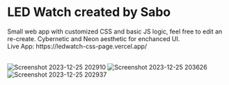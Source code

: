 <h1>LED Watch created by Sabo</h1>
Small web app with customized CSS and basic JS logic, feel free to edit an re-create. Cybernetic and Neon aesthetic for enchanced UI.
<br>
Live App: https://ledwatch-css-page.vercel.app/
<br>
<br>

![Screenshot 2023-12-25 202910](https://github.com/JDsabo/ledwatch-css-page/assets/82731778/e6162fb6-c03e-4dc2-a226-2131143f2964)
![Screenshot 2023-12-25 203626](https://github.com/JDsabo/ledwatch-css-page/assets/82731778/6a656862-0d32-44ac-8073-bfab0c578691)
![Screenshot 2023-12-25 202937](https://github.com/JDsabo/ledwatch-css-page/assets/82731778/290880a6-b44b-4663-9926-08e9a6b10143)
